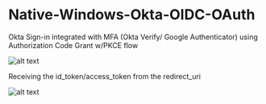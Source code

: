 Native-Windows-Okta-OIDC-OAuth
==============================

Okta Sign-in integrated with MFA (Okta Verify/ Google Authenticator) using Authorization Code Grant w/PKCE flow

![alt text](https://user-images.githubusercontent.com/27521456/31230567-565e4546-a9dc-11e7-8a44-584416f76af2.png)

Receiving the id_token/access_token from the redirect_uri

![alt text](https://user-images.githubusercontent.com/27521456/31231101-ca0e47b0-a9dd-11e7-97fd-aeb9237da369.png)
